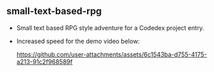 ## small-text-based-rpg
- Small text based RPG style adventure for a Codedex project entry.
- Increased speed for the demo video below:
  
  https://github.com/user-attachments/assets/6c1543ba-d755-4175-a213-91c2f968589f

